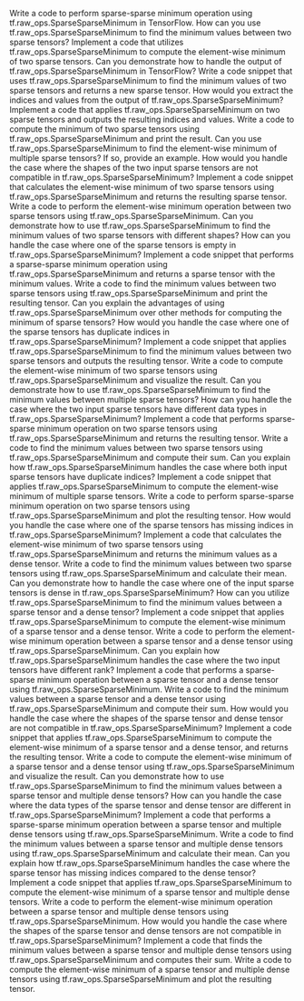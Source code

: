 Write a code to perform sparse-sparse minimum operation using tf.raw_ops.SparseSparseMinimum in TensorFlow.
How can you use tf.raw_ops.SparseSparseMinimum to find the minimum values between two sparse tensors?
Implement a code that utilizes tf.raw_ops.SparseSparseMinimum to compute the element-wise minimum of two sparse tensors.
Can you demonstrate how to handle the output of tf.raw_ops.SparseSparseMinimum in TensorFlow?
Write a code snippet that uses tf.raw_ops.SparseSparseMinimum to find the minimum values of two sparse tensors and returns a new sparse tensor.
How would you extract the indices and values from the output of tf.raw_ops.SparseSparseMinimum?
Implement a code that applies tf.raw_ops.SparseSparseMinimum on two sparse tensors and outputs the resulting indices and values.
Write a code to compute the minimum of two sparse tensors using tf.raw_ops.SparseSparseMinimum and print the result.
Can you use tf.raw_ops.SparseSparseMinimum to find the element-wise minimum of multiple sparse tensors? If so, provide an example.
How would you handle the case where the shapes of the two input sparse tensors are not compatible in tf.raw_ops.SparseSparseMinimum?
Implement a code snippet that calculates the element-wise minimum of two sparse tensors using tf.raw_ops.SparseSparseMinimum and returns the resulting sparse tensor.
Write a code to perform the element-wise minimum operation between two sparse tensors using tf.raw_ops.SparseSparseMinimum.
Can you demonstrate how to use tf.raw_ops.SparseSparseMinimum to find the minimum values of two sparse tensors with different shapes?
How can you handle the case where one of the sparse tensors is empty in tf.raw_ops.SparseSparseMinimum?
Implement a code snippet that performs a sparse-sparse minimum operation using tf.raw_ops.SparseSparseMinimum and returns a sparse tensor with the minimum values.
Write a code to find the minimum values between two sparse tensors using tf.raw_ops.SparseSparseMinimum and print the resulting tensor.
Can you explain the advantages of using tf.raw_ops.SparseSparseMinimum over other methods for computing the minimum of sparse tensors?
How would you handle the case where one of the sparse tensors has duplicate indices in tf.raw_ops.SparseSparseMinimum?
Implement a code snippet that applies tf.raw_ops.SparseSparseMinimum to find the minimum values between two sparse tensors and outputs the resulting tensor.
Write a code to compute the element-wise minimum of two sparse tensors using tf.raw_ops.SparseSparseMinimum and visualize the result.
Can you demonstrate how to use tf.raw_ops.SparseSparseMinimum to find the minimum values between multiple sparse tensors?
How can you handle the case where the two input sparse tensors have different data types in tf.raw_ops.SparseSparseMinimum?
Implement a code that performs sparse-sparse minimum operation on two sparse tensors using tf.raw_ops.SparseSparseMinimum and returns the resulting tensor.
Write a code to find the minimum values between two sparse tensors using tf.raw_ops.SparseSparseMinimum and compute their sum.
Can you explain how tf.raw_ops.SparseSparseMinimum handles the case where both input sparse tensors have duplicate indices?
Implement a code snippet that applies tf.raw_ops.SparseSparseMinimum to compute the element-wise minimum of multiple sparse tensors.
Write a code to perform sparse-sparse minimum operation on two sparse tensors using tf.raw_ops.SparseSparseMinimum and plot the resulting tensor.
How would you handle the case where one of the sparse tensors has missing indices in tf.raw_ops.SparseSparseMinimum?
Implement a code that calculates the element-wise minimum of two sparse tensors using tf.raw_ops.SparseSparseMinimum and returns the minimum values as a dense tensor.
Write a code to find the minimum values between two sparse tensors using tf.raw_ops.SparseSparseMinimum and calculate their mean.
Can you demonstrate how to handle the case where one of the input sparse tensors is dense in tf.raw_ops.SparseSparseMinimum?
How can you utilize tf.raw_ops.SparseSparseMinimum to find the minimum values between a sparse tensor and a dense tensor?
Implement a code snippet that applies tf.raw_ops.SparseSparseMinimum to compute the element-wise minimum of a sparse tensor and a dense tensor.
Write a code to perform the element-wise minimum operation between a sparse tensor and a dense tensor using tf.raw_ops.SparseSparseMinimum.
Can you explain how tf.raw_ops.SparseSparseMinimum handles the case where the two input tensors have different rank?
Implement a code that performs a sparse-sparse minimum operation between a sparse tensor and a dense tensor using tf.raw_ops.SparseSparseMinimum.
Write a code to find the minimum values between a sparse tensor and a dense tensor using tf.raw_ops.SparseSparseMinimum and compute their sum.
How would you handle the case where the shapes of the sparse tensor and dense tensor are not compatible in tf.raw_ops.SparseSparseMinimum?
Implement a code snippet that applies tf.raw_ops.SparseSparseMinimum to compute the element-wise minimum of a sparse tensor and a dense tensor, and returns the resulting tensor.
Write a code to compute the element-wise minimum of a sparse tensor and a dense tensor using tf.raw_ops.SparseSparseMinimum and visualize the result.
Can you demonstrate how to use tf.raw_ops.SparseSparseMinimum to find the minimum values between a sparse tensor and multiple dense tensors?
How can you handle the case where the data types of the sparse tensor and dense tensor are different in tf.raw_ops.SparseSparseMinimum?
Implement a code that performs a sparse-sparse minimum operation between a sparse tensor and multiple dense tensors using tf.raw_ops.SparseSparseMinimum.
Write a code to find the minimum values between a sparse tensor and multiple dense tensors using tf.raw_ops.SparseSparseMinimum and calculate their mean.
Can you explain how tf.raw_ops.SparseSparseMinimum handles the case where the sparse tensor has missing indices compared to the dense tensor?
Implement a code snippet that applies tf.raw_ops.SparseSparseMinimum to compute the element-wise minimum of a sparse tensor and multiple dense tensors.
Write a code to perform the element-wise minimum operation between a sparse tensor and multiple dense tensors using tf.raw_ops.SparseSparseMinimum.
How would you handle the case where the shapes of the sparse tensor and dense tensors are not compatible in tf.raw_ops.SparseSparseMinimum?
Implement a code that finds the minimum values between a sparse tensor and multiple dense tensors using tf.raw_ops.SparseSparseMinimum and computes their sum.
Write a code to compute the element-wise minimum of a sparse tensor and multiple dense tensors using tf.raw_ops.SparseSparseMinimum and plot the resulting tensor.